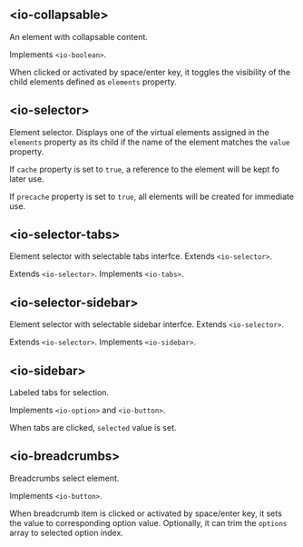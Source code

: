 ## &lt;io-collapsable&gt;

An element with collapsable content.

Implements `<io-boolean>`.

<io-element-demo element="io-collapsable" properties='{"label": "Collapsable", "expanded": true, "elements": [["div", "Content"]]}'></io-element-demo>

When clicked or activated by space/enter key, it toggles the visibility of the child elements defined as `elements` property.

## &lt;io-selector&gt;

Element selector. Displays one of the virtual elements assigned in the `elements` property as its child if the name of the element matches the `value` property.

<io-element-demo element="io-selector" properties='{"elements": [["div", {"name": "first"}, "First content"], ["div", {"name": "second"}, "Second content"], ["div", {"name": "third"}, "Third content"], ["div", {"name": "fourth"}, "Fourth content"]], "selected": "first", "cache": false, "precache": false}' config='{"selected": ["io-option", {"options": ["first", "second", "third", "fourth"]}]}'></io-element-demo>

If `cache` property is set to `true`, a reference to the element will be kept fo later use.

If `precache` property is set to `true`, all elements will be created for immediate use.

## &lt;io-selector-tabs&gt;

Element selector with selectable tabs interfce. Extends `<io-selector>`.

Extends `<io-selector>`. Implements `<io-tabs>`.

<io-element-demo element="io-selector-tabs" properties='{"elements": [["div", {"name": "first"}, "First content"], ["div", {"name": "second"}, "Second content"], ["div", {"name": "third"}, "Third content"], ["div", {"name": "fourth"}, "Fourth content"], ["div", {"name": "fifth"}, "Fifth content"], ["div", {"name": "sixth"}, "Sixth content"]], "selected": "first", "cache": false, "precache": false, "options": ["first", "second", "third", "fourth", {"label" : "more", "options": ["fifth", "sixth"]}]}' config='{"selected": ["io-option", {"options": ["first", "second", "third", "fourth"]}]}'></io-element-demo>

## &lt;io-selector-sidebar&gt;

Element selector with selectable sidebar interfce. Extends `<io-selector>`.

Extends `<io-selector>`. Implements `<io-sidebar>`.

<io-element-demo element="io-selector-sidebar" properties='{"elements": [["div", {"name": "first"}, "First content"], ["div", {"name": "second"}, "Second content"], ["div", {"name": "third"}, "Third content"], ["div", {"name": "fourth"}, "Fourth content"]], "selected": "first", "cache": false, "precache": false, "options": [{"label": "elements", "options": ["first", "second", "third", "fourth"]}], "left": true, "minWidth": 410}' config='{"selected": ["io-option", {"options": ["first", "second", "third", "fourth"]}]}'></io-element-demo>

## &lt;io-sidebar&gt;

Labeled tabs for selection.

Implements `<io-option>` and `<io-button>`.

<io-element-demo element="io-sidebar" properties='{"selected": 1, "options": [1,2,3], "overflow": false}'></io-element-demo>

<io-element-demo element="io-sidebar" properties='{"selected": 1, "options": [{"label": "Options", "options": [{"value": 1, "label": "one"}, {"value": 2, "label": "two"}, {"value": 3, "label": "three"}]}], "overflow": false}'></io-element-demo>

When tabs are clicked, `selected` value is set.

## &lt;io-breadcrumbs&gt;

Breadcrumbs select element.

Implements `<io-button>`.

<io-element-demo element="io-breadcrumbs" properties='{"value": 1, "options": [1,2,3], "trim": false}'></io-element-demo>

<io-element-demo element="io-breadcrumbs" properties='{"value": 1, "options": [{"value": 1, "label": "one"}, {"value": 2, "label": "two"}, {"value": 3, "label": "three"}], "trim": true}'></io-element-demo>

When breadcrumb item is clicked or activated by space/enter key, it sets the value to corresponding option value. Optionally, it can trim the `options` array to selected option index.
